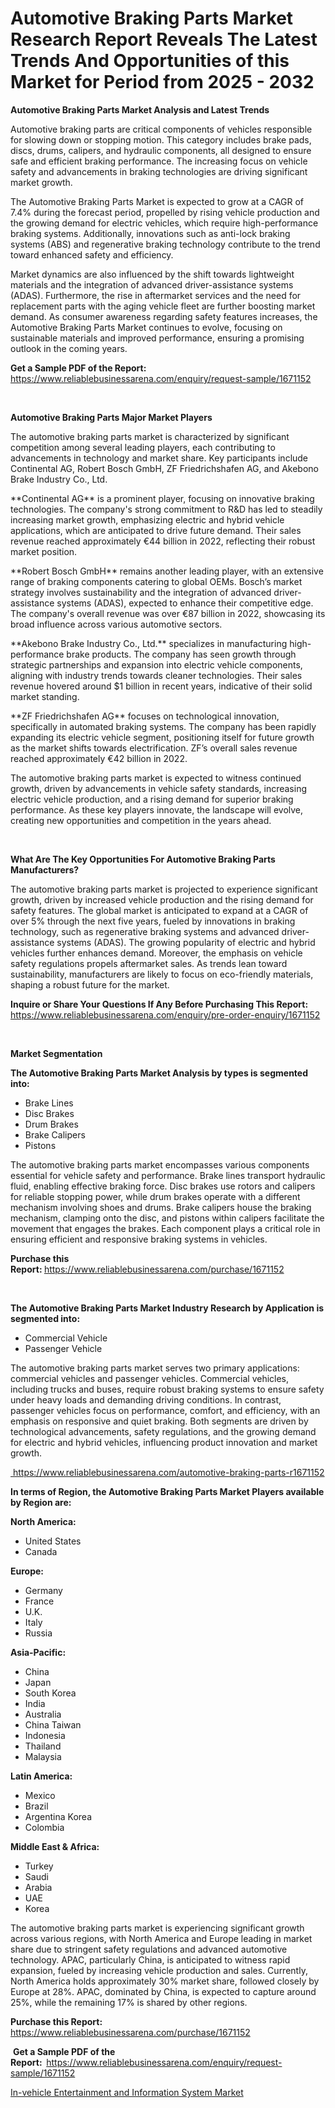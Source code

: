<p><h1>Automotive Braking Parts Market Research Report Reveals The Latest Trends And Opportunities of this Market for Period from 2025 - 2032</h1></p><p><strong>Automotive Braking Parts Market Analysis and Latest Trends</strong></p>
<p><p>Automotive braking parts are critical components of vehicles responsible for slowing down or stopping motion. This category includes brake pads, discs, drums, calipers, and hydraulic components, all designed to ensure safe and efficient braking performance. The increasing focus on vehicle safety and advancements in braking technologies are driving significant market growth.</p><p>The Automotive Braking Parts Market is expected to grow at a CAGR of 7.4% during the forecast period, propelled by rising vehicle production and the growing demand for electric vehicles, which require high-performance braking systems. Additionally, innovations such as anti-lock braking systems (ABS) and regenerative braking technology contribute to the trend toward enhanced safety and efficiency.</p><p>Market dynamics are also influenced by the shift towards lightweight materials and the integration of advanced driver-assistance systems (ADAS). Furthermore, the rise in aftermarket services and the need for replacement parts with the aging vehicle fleet are further boosting market demand. As consumer awareness regarding safety features increases, the Automotive Braking Parts Market continues to evolve, focusing on sustainable materials and improved performance, ensuring a promising outlook in the coming years.</p></p>
<p><strong>Get a Sample PDF of the Report:&nbsp;</strong> <a href="https://www.reliablebusinessarena.com/enquiry/request-sample/1671152?utm_campaign=2819&utm_medium=2&utm_source=Github&utm_content=ia&utm_term=25032025&utm_id=automotive-braking-parts">https://www.reliablebusinessarena.com/enquiry/request-sample/1671152</a></p>
<p>&nbsp;</p>
<p><strong>Automotive Braking Parts Major Market Players</strong></p>
<p><p>The automotive braking parts market is characterized by significant competition among several leading players, each contributing to advancements in technology and market share. Key participants include Continental AG, Robert Bosch GmbH, ZF Friedrichshafen AG, and Akebono Brake Industry Co., Ltd.</p><p>**Continental AG** is a prominent player, focusing on innovative braking technologies. The company's strong commitment to R&D has led to steadily increasing market growth, emphasizing electric and hybrid vehicle applications, which are anticipated to drive future demand. Their sales revenue reached approximately €44 billion in 2022, reflecting their robust market position.</p><p>**Robert Bosch GmbH** remains another leading player, with an extensive range of braking components catering to global OEMs. Bosch’s market strategy involves sustainability and the integration of advanced driver-assistance systems (ADAS), expected to enhance their competitive edge. The company's overall revenue was over €87 billion in 2022, showcasing its broad influence across various automotive sectors.</p><p>**Akebono Brake Industry Co., Ltd.** specializes in manufacturing high-performance brake products. The company has seen growth through strategic partnerships and expansion into electric vehicle components, aligning with industry trends towards cleaner technologies. Their sales revenue hovered around $1 billion in recent years, indicative of their solid market standing.</p><p>**ZF Friedrichshafen AG** focuses on technological innovation, specifically in automated braking systems. The company has been rapidly expanding its electric vehicle segment, positioning itself for future growth as the market shifts towards electrification. ZF’s overall sales revenue reached approximately €42 billion in 2022.</p><p>The automotive braking parts market is expected to witness continued growth, driven by advancements in vehicle safety standards, increasing electric vehicle production, and a rising demand for superior braking performance. As these key players innovate, the landscape will evolve, creating new opportunities and competition in the years ahead.</p></p>
<p>&nbsp;</p>
<p><strong>What Are The Key Opportunities For Automotive Braking Parts Manufacturers?</strong></p>
<p><p>The automotive braking parts market is projected to experience significant growth, driven by increased vehicle production and the rising demand for safety features. The global market is anticipated to expand at a CAGR of over 5% through the next five years, fueled by innovations in braking technology, such as regenerative braking systems and advanced driver-assistance systems (ADAS). The growing popularity of electric and hybrid vehicles further enhances demand. Moreover, the emphasis on vehicle safety regulations propels aftermarket sales. As trends lean toward sustainability, manufacturers are likely to focus on eco-friendly materials, shaping a robust future for the market.</p></p>
<p><strong>Inquire or Share Your Questions If Any Before Purchasing This Report:</strong> <a href="https://www.reliablebusinessarena.com/enquiry/pre-order-enquiry/1671152?utm_campaign=2819&utm_medium=2&utm_source=Github&utm_content=ia&utm_term=25032025&utm_id=automotive-braking-parts">https://www.reliablebusinessarena.com/enquiry/pre-order-enquiry/1671152</a></p>
<p>&nbsp;</p>
<p><strong>Market Segmentation</strong></p>
<p><strong>The Automotive Braking Parts Market Analysis by types is segmented into:</strong></p>
<p><ul><li>Brake Lines</li><li>Disc Brakes</li><li>Drum Brakes</li><li>Brake Calipers</li><li>Pistons</li></ul></p>
<p><p>The automotive braking parts market encompasses various components essential for vehicle safety and performance. Brake lines transport hydraulic fluid, enabling effective braking force. Disc brakes use rotors and calipers for reliable stopping power, while drum brakes operate with a different mechanism involving shoes and drums. Brake calipers house the braking mechanism, clamping onto the disc, and pistons within calipers facilitate the movement that engages the brakes. Each component plays a critical role in ensuring efficient and responsive braking systems in vehicles.</p></p>
<p><strong>Purchase this Report:&nbsp;</strong><a href="https://www.reliablebusinessarena.com/purchase/1671152?utm_campaign=2819&utm_medium=2&utm_source=Github&utm_content=ia&utm_term=25032025&utm_id=automotive-braking-parts">https://www.reliablebusinessarena.com/purchase/1671152</a></p>
<p>&nbsp;</p>
<p><strong>The Automotive Braking Parts Market Industry Research by Application is segmented into:</strong></p>
<p><ul><li>Commercial Vehicle</li><li>Passenger Vehicle</li></ul></p>
<p><p>The automotive braking parts market serves two primary applications: commercial vehicles and passenger vehicles. Commercial vehicles, including trucks and buses, require robust braking systems to ensure safety under heavy loads and demanding driving conditions. In contrast, passenger vehicles focus on performance, comfort, and efficiency, with an emphasis on responsive and quiet braking. Both segments are driven by technological advancements, safety regulations, and the growing demand for electric and hybrid vehicles, influencing product innovation and market growth.</p></p>
<p><a href="https://www.reliablebusinessarena.com/automotive-braking-parts-r1671152?utm_campaign=2819&utm_medium=2&utm_source=Github&utm_content=ia&utm_term=25032025&utm_id=automotive-braking-parts">&nbsp;https://www.reliablebusinessarena.com/automotive-braking-parts-r1671152</a></p>
<p><strong>In terms of Region, the Automotive Braking Parts Market Players available by Region are:</strong></p>
<p>
    <p> <strong> North America: </strong>
        <ul>
            <li>United States</li>
            <li>Canada</li>
        </ul>
        </p> 
    <p> <strong> Europe: </strong>
        <ul>
            <li>Germany</li>
            <li>France</li>
            <li>U.K.</li>
            <li>Italy</li>
            <li>Russia</li>
        </ul>
        </p> 
    <p> <strong> Asia-Pacific: </strong>
        <ul>
            <li>China</li>
            <li>Japan</li>
            <li>South Korea</li>
            <li>India</li>
            <li>Australia</li>
            <li>China Taiwan</li>
            <li>Indonesia</li>
            <li>Thailand</li>
            <li>Malaysia</li>
        </ul>
        </p> 
    <p> <strong> Latin America: </strong>
        <ul>
            <li>Mexico</li>
            <li>Brazil</li>
            <li>Argentina Korea</li>
            <li>Colombia</li>
        </ul>
        </p> 
    <p> <strong> Middle East & Africa: </strong>
        <ul>
            <li>Turkey</li>
            <li>Saudi</li>
            <li>Arabia</li>
            <li>UAE</li>
            <li>Korea</li>
        </ul>
    </p>
    </p>
<p><p>The automotive braking parts market is experiencing significant growth across various regions, with North America and Europe leading in market share due to stringent safety regulations and advanced automotive technology. APAC, particularly China, is anticipated to witness rapid expansion, fueled by increasing vehicle production and sales. Currently, North America holds approximately 30% market share, followed closely by Europe at 28%. APAC, dominated by China, is expected to capture around 25%, while the remaining 17% is shared by other regions.</p></p>
<p><strong>Purchase this Report: </strong><a href="https://www.reliablebusinessarena.com/purchase/1671152?utm_campaign=2819&utm_medium=2&utm_source=Github&utm_content=ia&utm_term=25032025&utm_id=automotive-braking-parts">https://www.reliablebusinessarena.com/purchase/1671152</a></p>
<p>&nbsp;<strong>Get a Sample PDF of the Report:&nbsp;&nbsp;</strong><a href="https://www.reliablebusinessarena.com/enquiry/request-sample/1671152?utm_campaign=2819&utm_medium=2&utm_source=Github&utm_content=ia&utm_term=25032025&utm_id=automotive-braking-parts">https://www.reliablebusinessarena.com/enquiry/request-sample/1671152</a></p>
<p><strong></strong></p>
<p><p><a href="https://github.com/raffadongraffadong/Market-Research-Report-List-1/blob/main/in-vehicle-entertainment-and-information-system-market.md?utm_campaign=2819&utm_medium=2&utm_source=Github&utm_content=ia&utm_term=25032025&utm_id=automotive-braking-parts">In-vehicle Entertainment and Information System Market</a></p></p>